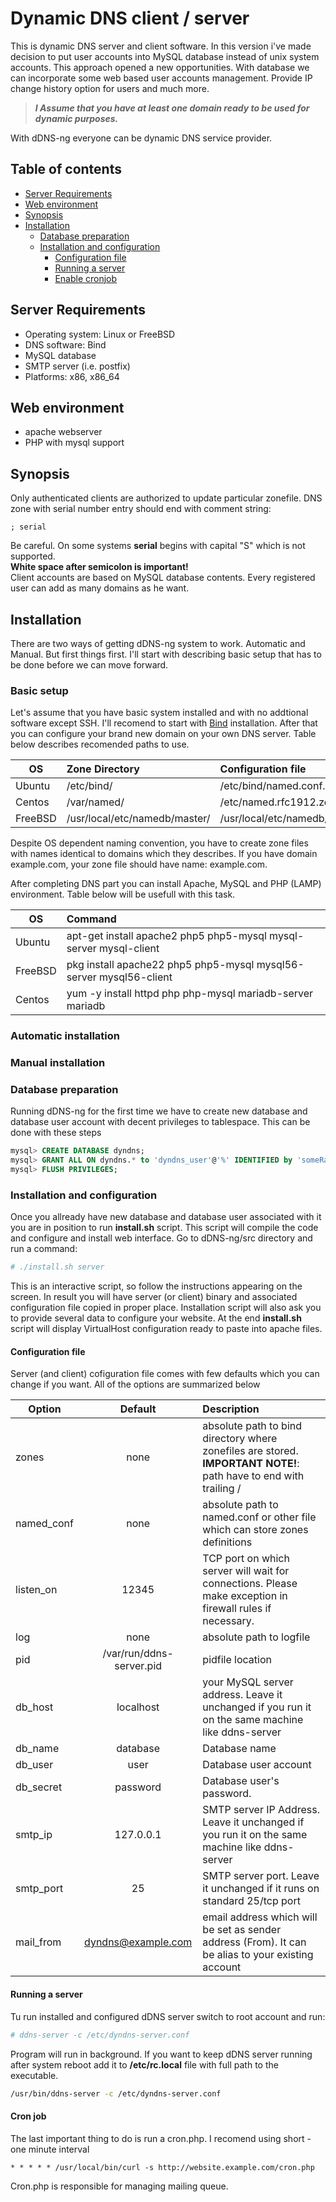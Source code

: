 # Dynamic DNS client / server
This is dynamic DNS server and client software. In this version i've made decision to put user accounts into MySQL database instead of unix system accounts. This approach opened a new opportunities. With database we can incorporate some web based user accounts management. Provide IP change history option for users and much more.

> _**I Assume that you have at least one domain ready to be used for dynamic purposes.**_

With dDNS-ng everyone can be dynamic DNS service provider.
## Table of contents
* [Server Requirements](#server-requirements)
* [Web environment](#web-environment)
* [Synopsis](#synopsis)
* [Installation](#installation)
  * [Database preparation](#database-preparation)
  * [Installation and configuration](#installation-and-configuration)
    * [Configuration file](#configuration-file)
    * [Running a server](#running-a-server)
    * [Enable cronjob](#cron-job)

## Server Requirements
* Operating system: Linux or FreeBSD
* DNS software: Bind
* MySQL database
* SMTP server (i.e. postfix)
* Platforms: x86, x86_64

## Web environment
 * apache webserver
 * PHP with mysql support

## Synopsis
Only authenticated clients are authorized to update particular zonefile. DNS zone with serial number entry should end with comment string:
```
; serial
```
Be careful. On some systems **serial** begins with capital "S" which is not supported.<br>
**White space after semicolon is important!**<br>
Client accounts are based on MySQL database contents. Every registered user can add as many domains as he want.
## Installation
There are two ways of getting dDNS-ng system to work. Automatic and Manual. But first things first. I'll start with describing basic setup that has
to be done before we can move forward.
### Basic setup
Let's assume that you have basic system installed and with no addtional software except SSH. I'll recomend to start with [Bind](https://www.isc.org/downloads/bind/) installation.
After that you can configure your brand new domain on your own DNS server. Table below describes recomended paths to use.

| OS      | Zone Directory                | Configuration file               |
|---------|:------------------------------|:---------------------------------|
| Ubuntu  | /etc/bind/                    | /etc/bind/named.conf.local       |
| Centos  | /var/named/                   | /etc/named.rfc1912.zones         |
| FreeBSD | /usr/local/etc/namedb/master/ | /usr/local/etc/namedb/named.conf |

Despite OS dependent naming convention, you have to create zone files with names identical to domains which they describes. If you have domain example.com, your zone file
should have name: example.com.

After completing DNS part you can install Apache, MySQL and PHP (LAMP) environment. Table below will be usefull with this task.

| OS      | Command                                                            |
|---------|:-------------------------------------------------------------------|
| Ubuntu  | apt-get install apache2 php5 php5-mysql mysql-server mysql-client  |
| FreeBSD | pkg install apache22 php5 php5-mysql mysql56-server mysql56-client |
| Centos  | yum -y install httpd php php-mysql mariadb-server mariadb          |

### Automatic installation
### Manual installation

### Database preparation
Running dDNS-ng for the first time we have to create new database and database user account with decent privileges to tablespace. This can be done with these steps<br>
```sql
mysql> CREATE DATABASE dyndns;
mysql> GRANT ALL ON dyndns.* to 'dyndns_user'@'%' IDENTIFIED by 'someRandomPassword';
mysql> FLUSH PRIVILEGES;
```
### Installation and configuration
Once you allready have new database and database user associated with it you are in position to run **install.sh** script. This script will compile the code and configure
and install web interface.
Go to dDNS-ng/src directory and run a command:<br>
```bash
# ./install.sh server
```
This is an interactive script, so follow the instructions appearing on the screen. In result you will have server (or client) binary and associated configuration file copied in proper place. Installation script will also ask you to provide several data to configure your website. At the end **install.sh** script will display VirtualHost configuration ready to paste into apache files.


#### Configuration file
Server (and client) cofiguration file comes with few defaults which you can change if you want. All of the options are summarized below<br>

| Option    | Default | Description                                         |
|-----------|:-------:|:----------------------------------------------------|
| zones     | none    | absolute path to bind directory where zonefiles are stored. **IMPORTANT NOTE!**: path have to end with trailing / |
| named_conf | none | absolute path to named.conf or other file which can store zones definitions |
| listen_on | 12345   | TCP port on which server will wait for connections. Please make exception in firewall rules if necessary.
| log       | none    | absolute path to logfile
| pid       | /var/run/ddns-server.pid | pidfile location
| db_host   | localhost | your MySQL server address. Leave it unchanged if you run it on the same machine like ddns-server
| db_name   | database | Database name
| db_user   | user     | Database user account
| db_secret | password | Database user's password.
| smtp_ip   | 127.0.0.1 | SMTP server IP Address. Leave it unchanged if you run it on the same machine like ddns-server
| smtp_port | 25 | SMTP server port. Leave it unchanged if it runs on standard 25/tcp port
| mail_from | dyndns@example.com | email address which will be set as sender address (From). It can be alias to your existing account
#### Running a server
Tu run installed and configured dDNS server switch to root account and run:
```bash
# ddns-server -c /etc/dyndns-server.conf
```
Program will run in background. If you want to keep dDNS server running after system reboot add it to **/etc/rc.local** file with full path to the executable.
```bash
/usr/bin/ddns-server -c /etc/dyndns-server.conf
```
#### Cron job
The last important thing to do is run a cron.php. I recomend using short - one minute interval
```
* * * * * /usr/local/bin/curl -s http://website.example.com/cron.php
```
Cron.php is responsible for managing mailing queue.
